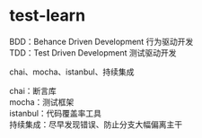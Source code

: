# test-learn

BDD：Behance Driven Development  行为驱动开发<br>
TDD：Test Driven Development 测试驱动开发

chai、mocha、istanbul、持续集成

chai：断言库<br>
mocha：测试框架<br>
istanbul：代码覆盖率工具<br>
持续集成：尽早发现错误、防止分支大幅偏离主干